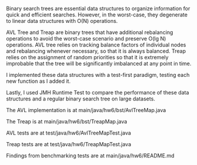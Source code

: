 Binary search trees are essential data structures to organize information for quick and efficient searches. However, in the worst-case, they degenerate to linear data structures with
O(N) operations.

AVL Tree and Treap are binary trees that have additional rebalancing operations to avoid the worst-case scenario and preserve O(lg N) operations. AVL tree relies on tracking balance 
factors of individual nodes and rebalancing whenever necessary, so that it is always balanced. Treap relies on the assignment of random priorities so that it is extremely improbable
that the tree will be significantly imbalanced at any point in time.

I implemented these data structures with a test-first paradigm, testing each new function as I added it.

Lastly, I used JMH Runtime Test to compare the performance of these data structures and a regular binary search tree on large datasets.

The AVL implementation is at main/java/hw6/bst/AvlTreeMap.java

The Treap is at main/java/hw6/bst/TreapMap.java

AVL tests are at test/java/hw6/AvlTreeMapTest.java

Treap tests are at test/java/hw6/TreapMapTest.java

Findings from benchmarking tests are at main/java/hw6/README.md



